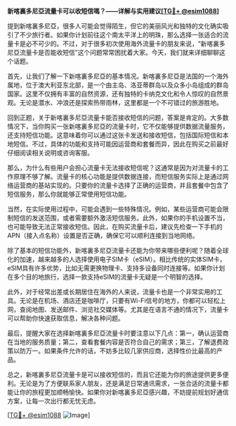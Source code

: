 **新喀裏多尼亞流量卡可以收短信嗎？——详解与实用建议[[TG💪+ @esim1088](https://t.me/s/esim1088)]**

提到新喀裏多尼亞，很多人可能会觉得陌生，但它的美丽风光和独特的文化确实吸引了不少旅行者。如果你计划前往这个南太平洋上的明珠，那么选择一张适合的流量卡是必不可少的。不过，对于很多初次使用海外流量卡的朋友来说，“新喀裏多尼亞流量卡是否能收短信”这个问题常常困扰着大家。今天，我们就来详细聊聊这个话题。

首先，让我们了解一下新喀裏多尼亞的基本情况。新喀裏多尼亞是法国的一个海外属地，位于澳大利亚东北部，是一个由主岛、洛亚蒂群岛以及众多小岛组成的群岛国家。这里不仅拥有丰富的自然资源，还有独特的卡纳克文化和令人惊叹的自然景观。无论是潜水、冲浪还是探索热带雨林，这里都是一个不可错过的旅游胜地。

回到正题，关于新喀裏多尼亞流量卡能否接收短信的问题，答案是肯定的。大多数情况下，当你购买一张新喀裏多尼亞的流量卡时，它不仅能够提供数据流量服务，还支持短信功能。这意味着你可以通过这张卡发送和接收短信，包括国际短信和本地短信。不过，具体的功能和支持可能因运营商和套餐而异，因此在购买之前最好仔细阅读相关说明或咨询客服。

那么，为什么有些用户会担心流量卡无法接收短信呢？这通常是因为对流量卡的工作原理不够了解。流量卡的核心功能是提供数据连接，而短信服务实际上是通过网络运营商的基站实现的。只要你的流量卡选择了正确的运营商，并且套餐中包含了短信服务，那么你就能够正常使用短信功能。

当然，在实际使用过程中，可能会遇到一些特殊情况。例如，某些运营商可能会限制短信的发送范围，或者需要额外激活短信服务。此外，如果你的手机设置不当，也可能导致无法正常接收短信。因此，在购买流量卡后，建议先检查一下手机的APN（接入点名称）设置是否正确，确保它可以顺利连接到当地网络。

除了基本的短信功能外，新喀裏多尼亞流量卡还能为你带来哪些便利呢？随着全球化的加速，越来越多的人选择使用电子SIM卡（eSIM）。相比传统的实体SIM卡，eSIM具有许多优势，比如无需更换物理卡、支持多设备同时连接等。如果你计划在多个目的地旅行，选择一款支持eSIM的流量卡无疑是一个明智的选择。

此外，对于经常出差或长期居住在海外的人来说，流量卡也是一个非常实用的工具。无论是在机场、酒店还是咖啡厅，只要有Wi-Fi信号的地方，你都可以轻松上网，查阅地图、发送邮件、浏览社交媒体等。尤其是在语言不通的情况下，流量卡可以帮助你快速获取信息，解决各种问题。

最后，提醒大家在选择新喀裏多尼亞流量卡时要注意以下几点：第一，确认运营商在当地的服务质量；第二，查看套餐内容是否符合自己的需求；第三，了解退费政策以防万一。如果条件允许的话，不妨多比较几家供应商，选择性价比最高的产品。

总之，新喀裏多尼亞流量卡是可以接收短信的，而且它还能为你的旅途提供更多便利。无论是为了方便联系家人朋友，还是满足日常通讯需求，一张合适的流量卡都能让你的旅程更加顺畅愉快。如果你对新喀裏多尼亞感兴趣，不妨提前规划好通信方案，让每一次出行都无忧无虑。

[[TG💪+ @esim1088](https://t.me/s/esim1088) ![Image](https://i.postimg.cc/4NQfJmqS/Snipaste-2025-05-13-00-14-12.png)]